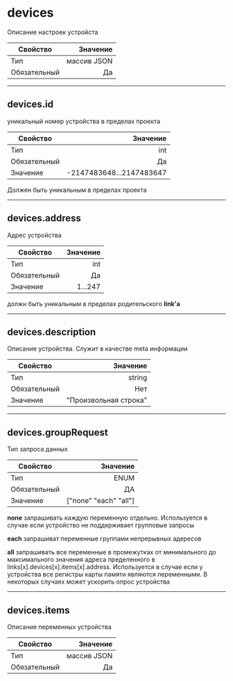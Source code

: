 
# devices  

Описание настроек устройста

|Свойство|Значение|
|----|---:|
|Тип|массив JSON|
|Обязательный|Да|

----

## devices.id

уникальный номер устройства в пределах проекта

|Свойство|Значение|
|----|---:|
|Тип|int|
|Обязательный|Да|
|Значение|-2147483648...2147483647|

Должен быть уникальным в пределах проекта

----

## devices.address

Адрес устройства

|Свойство|Значение|
|----|---:|
|Тип|int|
|Обязательный|Да|
|Значение|1...247|

должн быть уникальным в пределах родительского **link'а**

----

## devices.description

Описание устройства.  Служит в качестве meta информации

|Свойство|Значение|
|----|---:|
|Тип|string|
|Обязательный|Нет|
|Значение|"Произвольная строка"|

----

## devices.groupRequest

Тип запроса данных

|Свойство|Значение|
|----|---:|
|Тип|ENUM|
|Обязательный|ДА|
|Значение|["none" "each" "all"]|

**none** запрашивать каждую переменную отдельно.
Используется в случае если устройство не поддерживает групповые запросы

**each** запрашиват переменные группами непрерывных адересов

**all** запрашивать все переменные в промежутках от минимального до максимального значения адреса пределенного в links[x].devices[x].items[x].address. Используется в случае если у устройства все регистры карты памяти являются переменными.
В некоторых случаях может ускорить опрос устройства

----

## devices.items  

Описание переменных устройства

|Свойство|Значение|
|----|---:|
|Тип|массив JSON|
|Обязательный|Да|
